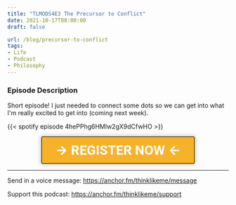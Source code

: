```yaml
---
title: "TLMODS4E3 The Precursor to Conflict"
date: 2021-10-17T08:00:00
draft: false

url: /blog/precursor-to-conflict
tags:
- Life
- Podcast
- Philosophy
---
```


### Episode Description

Short episode! I just needed to connect some dots so we can get into what I'm really excited to get into (coming next week).

{{< spotify episode 4hePPhg6HMlw2gX9dCfwHO >}} 


<div style="text-align:center;">
<button type="button" data-webinarHash="g32z6hxq" style="border: 2px solid rgba(0, 0, 0, 0.5); background: rgb(246, 178, 41); color: rgb(255, 255, 255); font-size: 30px; padding: 10px 30px; box-shadow: rgba(0, 0, 0, 0.2) 0px 0px 8px 2px; border-radius: 4px; white-space: normal; font-weight: 700; line-height: 1.3; cursor: pointer; font-family: Roboto, -apple-system, BlinkMacSystemFont, &quot;Segoe UI&quot;, Roboto, &quot;Helvetica Neue&quot;, Arial, sans-serif; word-break: break-word;">→ REGISTER NOW ←</button>
<script src="https://event.webinarjam.com/register/g32z6hxq/embed-button"></script>
</div>

---
Send in a voice message: https://anchor.fm/thinklikeme/message

Support this podcast: https://anchor.fm/thinklikeme/support